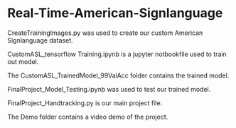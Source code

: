 # Real-Time-American-Signlanguage
CreateTrainingImages.py was used to create our custom American Signlanguage dataset.

CustomASL_tensorflow Training.ipynb is a jupyter notbookfile used to train out model.

The CustomASL_TrainedModel_99ValAcc folder contains the trained model.

FinalProject_Model_Testing.ipynb was used to test our trained model.

FinalProject_Handtracking.py is our main project file.

The Demo folder contains a video demo of the project.
